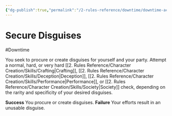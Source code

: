 ```yaml
---
{"dg-publish":true,"permalink":"/2-rules-reference/downtime/downtime-activities/strategize/secure-disguises/","noteIcon":""}
---
```


# Secure Disguises
#Downtime 

You seek to procure or create disguises for yourself and your party. Attempt a normal, hard, or very hard [[2. Rules Reference/Character Creation/Skills/Crafting\|Crafting]], [[2. Rules Reference/Character Creation/Skills/Deception\|Deception]], [[2. Rules Reference/Character Creation/Skills/Performance\|Performance]], or [[2. Rules Reference/Character Creation/Skills/Society\|Society]] check, depending on the rarity and specificity of your desired disguises. 

**Success** You procure or create disguises. 
**Failure** Your efforts result in an unusable disguise.